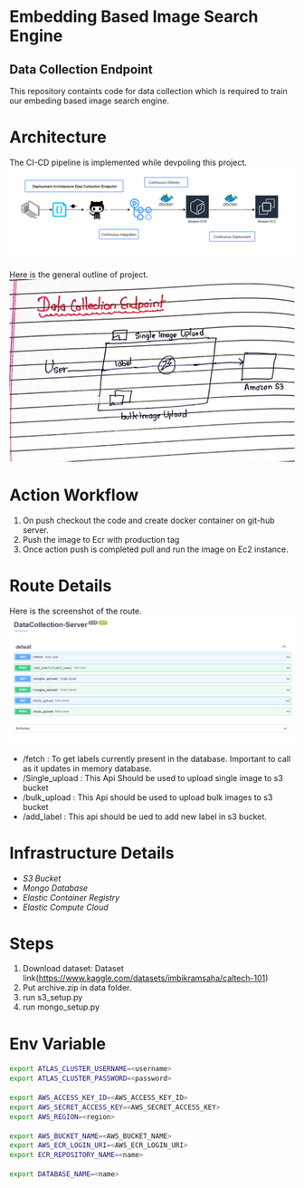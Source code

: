 # Embedding Based Image Search Engine
## Data Collection Endpoint

This repository containts code for data collection which is required to train our embeding based image search engine.

# Architecture
The CI-CD pipeline is implemented while devpoling this project.
![CICD](https://github.com/rajandevkota98/search_engine_data_collection/raw/main/images/CICD.png)

Here is the general outline of project.
![outline](https://github.com/rajandevkota98/search_engine_data_collection/blob/main/images/Screenshot%20from%202023-07-24%2010-23-06.png)

# Action Workflow
1. On push checkout the code and create docker container on git-hub server.
2. Push the image to Ecr with production tag
3. Once action push is completed pull and run the image on Ec2 instance.




# Route Details
Here is the screenshot of the route.
![ss](https://github.com/rajandevkota98/search_engine_data_collection/blob/main/images/server.png)

- /fetch : To get labels currently present in the database. Important to call as it updates in memory database.
- /Single_upload : This Api Should be used to upload single image to s3 bucket
- /bulk_upload : This Api should be used to upload bulk images to s3 bucket
- /add_label : This api should be ued to add new label in s3 bucket.



# Infrastructure Details

- *S3 Bucket*
- *Mongo Database*
- *Elastic Container Registry*
- *Elastic Compute Cloud*


# Steps
1. Download dataset: Dataset link(https://www.kaggle.com/datasets/imbikramsaha/caltech-101)
2. Put archive.zip in data folder.
3. run s3_setup.py
4. run mongo_setup.py

# Env Variable
```bash
export ATLAS_CLUSTER_USERNAME=<username>
export ATLAS_CLUSTER_PASSWORD=<password>

export AWS_ACCESS_KEY_ID=<AWS_ACCESS_KEY_ID>
export AWS_SECRET_ACCESS_KEY=<AWS_SECRET_ACCESS_KEY>
export AWS_REGION=<region>

export AWS_BUCKET_NAME=<AWS_BUCKET_NAME>
export AWS_ECR_LOGIN_URI=<AWS_ECR_LOGIN_URI>
export ECR_REPOSITORY_NAME=<name>

export DATABASE_NAME=<name>
```
